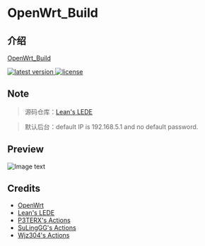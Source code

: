 # OpenWrt_Build

## 介绍  
[OpenWrt_Build](https://github.com/arthur97172/OpenWrt_Build)

<!-- version -->
<a href="https://github.com/arthur97172/OpenWrt_Build/releases">
<img src="https://img.shields.io/github/release-pre/arthur97172/OpenWrt_Build.svg?style=flat" alt="latest version"/>
</a>
<!-- license -->
<a href="https://github.com/arthur97172/OpenWrt_Build">
<img src="https://img.shields.io/github/license/mashape/apistatus.svg?style=flat" alt="license"/>
</a>

## Note

>源码仓库：[Lean's LEDE](https://github.com/coolsnowwolf/lede)  

>默认后台：default IP is 192.168.5.1 and no default password.


## Preview
![Image text](https://user-images.githubusercontent.com/5615843/217126692-7ff43adf-df84-4b3c-96f3-8bbfbf8656df.jpeg)  



## Credits
- [OpenWrt](https://github.com/openwrt/openwrt)
- [Lean's LEDE](https://github.com/coolsnowwolf/lede)
- [P3TERX's Actions](https://github.com/P3TERX/Actions-OpenWrt)
- [SuLingGG's Actions](https://github.com/SuLingGG/OpenWrt-Rpi)
- [Wjz304's Actions](https://github.com/wjz304/OpenWrt_Build)

